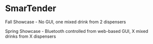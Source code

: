 # SmarTender

Fall Showcase - No GUI, one mixed drink from 2 dispensers

Spring Showcase - Bluetooth controlled from web-based GUI, X mixed drinks from X dispensers
